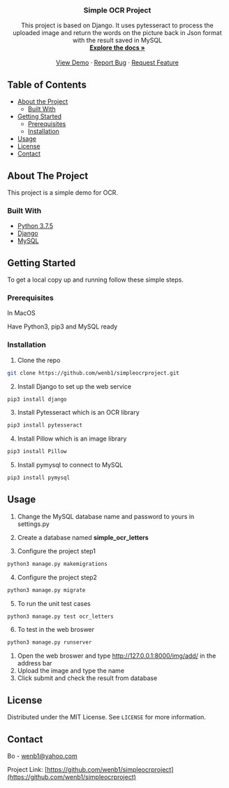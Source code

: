 <!-- PROJECT SHIELDS -->
<!--
*** I'm using markdown "reference style" links for readability.
*** Reference links are enclosed in brackets [ ] instead of parentheses ( ).
*** See the bottom of this document for the declaration of the reference variables
*** for contributors-url, forks-url, etc. This is an optional, concise syntax you may use.
*** https://www.markdownguide.org/basic-syntax/#reference-style-links
-->

<br />
<p align="center">
  <h3 align="center">Simple OCR Project</h3>

  <p align="center">
    This project is based on Django. It uses pytesseract to process the uploaded image and return the words on the picture back in Json format with the result saved in MySQL
    <br />
    <a href="https://github.com/wenb1/simpleocrproject"><strong>Explore the docs »</strong></a>
    <br />
    <br />
    <a href="https://github.com/wenb1/simpleocrproject">View Demo</a>
    ·
    <a href="https://github.com/wenb1/simpleocrproject/issues">Report Bug</a>
    ·
    <a href="https://github.com/wenb1/simpleocrproject/issues">Request Feature</a>
  </p>
</p>



<!-- TABLE OF CONTENTS -->
## Table of Contents

* [About the Project](#about-the-project)
  * [Built With](#built-with)
* [Getting Started](#getting-started)
  * [Prerequisites](#prerequisites)
  * [Installation](#installation)
* [Usage](#usage)
* [License](#license)
* [Contact](#contact)



<!-- ABOUT THE PROJECT -->
## About The Project

This project is a simple demo for OCR.


### Built With

* [Python 3.7.5]()
* [Django]()
* [MySQL]()


<!-- GETTING STARTED -->
## Getting Started

To get a local copy up and running follow these simple steps.

### Prerequisites

In MacOS

Have Python3, pip3 and MySQL ready

### Installation
 
1. Clone the repo
```sh
git clone https://github.com/wenb1/simpleocrproject.git
```

2. Install Django to set up the web service
```sh
pip3 install django
```

3. Install Pytesseract which is an OCR library
```sh
pip3 install pytesseract
```

4. Install Pillow which is an image library
```sh
pip3 install Pillow
```

5. Install pymysql to connect to MySQL
```sh
pip3 install pymysql
```

<!-- Usage -->
## Usage

1. Change the MySQL database name and password to yours in settings.py

2. Create a database named **simple_ocr_letters**

3. Configure the project step1
```sh
python3 manage.py makemigrations
```

4. Configure the project step2
```sh
python3 manage.py migrate
```

5. To run the unit test cases
```sh
python3 manage.py test ocr_letters
```

6. To test in the web broswer
```sh
python3 manage.py runserver
```

1. Open the web broswer and type http://127.0.0.1:8000/img/add/ in the address bar
2. Upload the image and type the name
3. Click submit and check the result from database

<!-- LICENSE -->
## License

Distributed under the MIT License. See `LICENSE` for more information.



<!-- CONTACT -->
## Contact

Bo - wenb1@yahoo.com

Project Link: [https://github.com/wenb1/simpleocrproject](https://github.com/wenb1/simpleocrproject)





